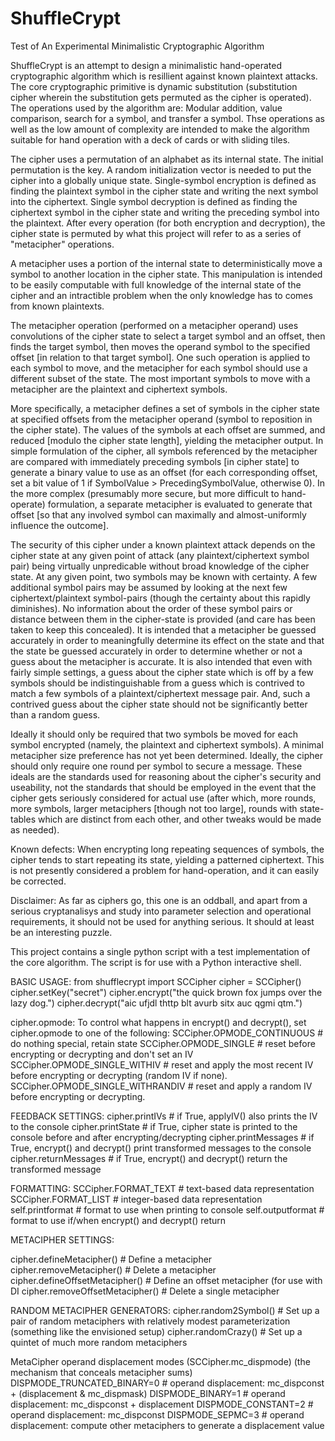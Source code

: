# ShuffleCrypt
Test of An Experimental Minimalistic Cryptographic Algorithm

ShuffleCrypt is an attempt to design a minimalistic hand-operated cryptographic algorithm which is resillient against known plaintext attacks.  The core cryptographic primitive is dynamic substitution (substitution cipher wherein the substitution gets permuted as the cipher is operated).  The operations used by the algorithm are:  Modular addition, value comparison, search for a symbol, and transfer a symbol.  Thse operations as well as the low amount of complexity are intended to make the algorithm suitable for hand operation with a deck of cards or with sliding tiles.

The cipher uses a permutation of an alphabet as its internal state.  The initial permutation is the key.  A random initialization vector is needed to put the cipher into a globally unique state.  Single-symbol encryption is defined as finding the plaintext symbol in the cipher state and writing the next symbol into the ciphertext.  Single symbol decryption is defined as finding the ciphertext symbol in the cipher state and writing the preceding symbol into the plaintext.  After every operation (for both encryption and decryption), the cipher state is permuted by what this project will refer to as a series of "metacipher" operations. 

A metacipher uses a portion of the internal state to deterministically move a symbol to another location in the cipher state.  This manipulation is intended to be easily computable with full knowledge of the internal state of the cipher and an intractible problem when the only knowledge has to comes from known plaintexts.

The metacipher operation (performed on a metacipher operand) uses convolutions of the cipher state to select a target symbol and an offset, then finds the target symbol, then moves the operand symbol to the specified offset [in relation to that target symbol].  One such operation is applied to each symbol to move, and the metacipher for each symbol should use a different subset of the state.  The most important symbols to move with a metacipher are the plaintext and ciphertext symbols.

More specifically, a metacipher defines a set of symbols in the cipher state at specified offsets from the metacipher operand (symbol to reposition in the cipher state).  The values of the symbols at each offset are summed, and reduced [modulo the cipher state length], yielding the metacipher output.  In simple formulation of the cipher, all symbols referenced by the metacipher are compared with immediately preceding symbols [in cipher state] to generate a binary value to use as an offset (for each corresponding offset, set a bit value of 1 if SymbolValue > PrecedingSymbolValue, otherwise 0).  In the more complex (presumably more secure, but more difficult to hand-operate) formulation, a separate metacipher is evaluated to generate that offset [so that any involved symbol can maximally and almost-uniformly influence the outcome].


The security of this cipher under a known plaintext attack depends on the cipher state at any given point of attack (any plaintext/ciphertext symbol pair) being virtually unpredicable without broad knowledge of the cipher state.  At any given point, two symbols may be known with certainty.  A few additional symbol pairs may be assumed by looking at the next few ciphertext/plaintext symbol-pairs (though the certainty about this rapidly diminishes).  No information about the order of these symbol pairs or distance between them in the cipher-state is provided (and care has been taken to keep this concealed).   It is intended that a metacipher be guessed accurately in order to meaningfully determine its effect on the state and that the state be guessed accurately in order to determine whether or not a guess about the metacipher is accurate.  It is also intended that even with fairly simple settings, a guess about the cipher state which is off by a few symbols should be indistinguishable from a guess which is contrived to match a few symbols of a plaintext/ciphertext message pair.  And, such a contrived guess about the cipher state should not be significantly better than a random guess.

Ideally it should only be required that two symbols be moved for each symbol encrypted (namely, the plaintext and ciphertext symbols).  A minimal metacipher size preference has not yet been determined.  Ideally, the cipher should only require one round per symbol to secure a message.  These ideals are the standards used for reasoning about the cipher's security and useability, not the standards that should be employed in the event that the cipher gets seriously considered for actual use (after which, more rounds, more symbols, larger metaciphers [though not too large], rounds with state-tables which are distinct from each other, and other tweaks would be made as needed).


Known defects:
When encrypting long repeating sequences of symbols, the cipher tends to start repeating its state, yielding a patterned ciphertext.  This is not presently considered a problem for hand-operation, and it can easily be corrected.


Disclaimer:  As far as ciphers go, this one is an oddball, and apart from a serious cryptanalisys and study into parameter selection and operational requirements, it should not be used for anything serious.  It should at least be an interesting puzzle.

This project contains a single python script with a test implementation of the core algorithm.  The script is for use with a Python interactive shell.  

  BASIC USAGE:
  from shufflecrypt import SCCipher
  cipher = SCCipher()
  cipher.setKey("secret")
  cipher.encrypt("the quick brown fox jumps over the lazy dog.")
  cipher.decrypt("aic ufjdl thttp blt avurb sitx auc qgmi qtm.")

  cipher.opmode:
  To control what happens in encrypt() and decrypt(), set cipher.opmode to one of the following:
    SCCipher.OPMODE_CONTINUOUS           # do nothing special, retain state
    SCCipher.OPMODE_SINGLE               # reset before encrypting or decrypting and don't set an IV
    SCCipher.OPMODE_SINGLE_WITHIV        # reset and apply the most recent IV before encrypting or decrypting (random IV if none).
    SCCipher.OPMODE_SINGLE_WITHRANDIV    # reset and apply a random IV before encrypting or decrypting.

  FEEDBACK SETTINGS:
  cipher.printIVs                        # if True, applyIV() also prints the IV to the console
  cipher.printState                      # if True, cipher state is printed to the console before and after encrypting/decrypting
  cipher.printMessages                   # if True, encrypt() and decrypt() print transformed messages to the console
  cipher.returnMessages                  # if True, encrypt() and decrypt() return the transformed message
      
  FORMATTING: 
    SCCipher.FORMAT_TEXT                 # text-based data representation
    SCCipher.FORMAT_LIST                 # integer-based data representation
  self.printformat                       # format to use when printing to console
  self.outputformat                      # format to use if/when encrypt() and decrypt() return
  
  METACIPHER SETTINGS:
  
  cipher.defineMetacipher()              # Define a metacipher
  cipher.removeMetacipher()              # Delete a metacipher
  cipher.defineOffsetMetacipher()        # Define an offset metacipher (for use with DI
  cipher.removeOffsetMetacipher()        # Delete a single metacipher
  
  RANDOM METACIPHER GENERATORS:
  cipher.random2Symbol()                 # Set up a pair of random metaciphers with relatively modest parameterization (something like the envisioned setup)
  cipher.randomCrazy()                   # Set up a quintet of much more random metaciphers
  
  
  MetaCipher operand displacement modes (SCCipher.mc_dispmode)  (the mechanism that conceals metacipher sums)
    DISPMODE_TRUNCATED_BINARY=0   # operand displacement:  mc_dispconst + (displacement & mc_dispmask)
    DISPMODE_BINARY=1             # operand displacement:  mc_dispconst + displacement
    DISPMODE_CONSTANT=2           # operand displacement:  mc_dispconst
    DISPMODE_SEPMC=3              # operand displacement:  compute other metaciphers to generate a displacement value
  
  
